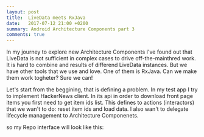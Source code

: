 ```yaml
---
layout: post
title:  LiveData meets RxJava
date:   2017-07-12 21:00 +0200
summary: Android Architecture Components part 3
comments: true
---
```

In my journey to explore new Architecture Components I've found out that LiveData is not sufficient in complex cases to drive off-the-mainthred work. It is hard to combine and results of differend LiveData instances. But we have other tools that we use and love. One of them is RxJava. Can we make them work togheter? Sure we can!

Let's start from the beggining, that is defining a problem. In my test app I try to implement HackerNews client. In its api in order to download front page items you first need to get item ids list. This defines to actions (interactors) that we wan't to do: reset item ids and load data. I also wan't to delegate lifecycle management to Architecture Componenets.

so my Repo interface will look like this:
